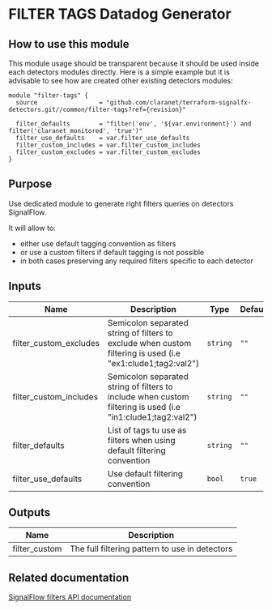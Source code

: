 # FILTER TAGS Datadog Generator

## How to use this module

This module usage should be transparent because it should be used inside each detectors modules directly.
Here is a simple example but it is advisable to see how are created other existing detectors modules:

```hcl
module "filter-tags" {
  source                 = "github.com/claranet/terraform-signalfx-detectors.git//common/filter-tags?ref={revision}"

  filter_defaults        = "filter('env', '${var.environment}') and filter('claranet_monitored', 'true')"
  filter_use_defaults    = var.filter_use_defaults
  filter_custom_includes = var.filter_custom_includes
  filter_custom_excludes = var.filter_custom_excludes
}

```

## Purpose

Use dedicated module to generate right filters queries on detectors SignalFlow.

It will allow to:

* either use default tagging convention as filters
* or use a custom filters if default tagging is not possible
* in both cases preserving any required filters specific to each detector

## Inputs

| Name | Description | Type | Default | Required |
|------|-------------|------|---------|:-----:|
| filter\_custom\_excludes | Semicolon separated string of filters to exclude when custom filtering is used (i.e "ex1:clude1;tag2:val2") | `string` | `""` | no |
| filter\_custom\_includes | Semicolon separated string of filters to include when custom filtering is used (i.e "in1:clude1;tag2:val2") | `string` | `""` | no |
| filter\_defaults | List of tags tu use as filters when using default filtering convention | `string` | `""` | no |
| filter\_use\_defaults | Use default filtering convention | `bool` | `true` | no |

## Outputs

| Name | Description |
|------|-------------|
| filter\_custom | The full filtering pattern to use in detectors |

## Related documentation

[SignalFlow filters API documentation](https://developers.signalfx.com/signalflow_analytics/signalflow_overview.html#_filters)
